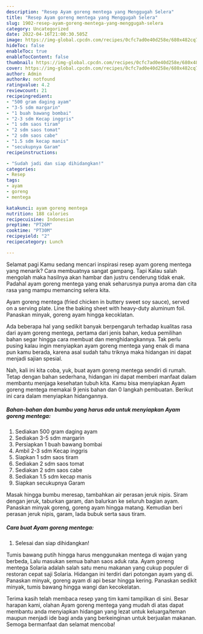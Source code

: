 ```yaml
---
description: "Resep Ayam goreng mentega yang Menggugah Selera"
title: "Resep Ayam goreng mentega yang Menggugah Selera"
slug: 1902-resep-ayam-goreng-mentega-yang-menggugah-selera
category: Uncategorized
date: 2022-04-16T21:00:30.505Z
image: https://img-global.cpcdn.com/recipes/0cfc7ad0e40d258e/680x482cq70/ayam-goreng-mentega-foto-resep-utama.jpg
hideToc: false
enableToc: true
enableTocContent: false
thumbnail: https://img-global.cpcdn.com/recipes/0cfc7ad0e40d258e/680x482cq70/ayam-goreng-mentega-foto-resep-utama.jpg
cover: https://img-global.cpcdn.com/recipes/0cfc7ad0e40d258e/680x482cq70/ayam-goreng-mentega-foto-resep-utama.jpg
author: Admin
authorAv: notfound
ratingvalue: 4.2
reviewcount: 21
recipeingredient:
- "500 gram daging ayam"
- "3-5 sdm margarin"
- "1 buah bawang bombai"
- "2-3 sdm Kecap inggris"
- "1 sdm saos tiram"
- "2 sdm saos tomat"
- "2 sdm saos cabe"
- "1.5 sdm kecap manis"
- "secukupnya Garam"
recipeinstructions:

- "Sudah jadi dan siap dihidangkan!"
categories:
- Resep
tags:
- ayam
- goreng
- mentega

katakunci: ayam goreng mentega 
nutrition: 188 calories
recipecuisine: Indonesian
preptime: "PT26M"
cooktime: "PT30M"
recipeyield: "2"
recipecategory: Lunch

---
```



Selamat pagi Kamu sedang mencari inspirasi resep ayam goreng mentega yang menarik? Cara membuatnya sangat gampang. Tapi Kalau salah mengolah maka hasilnya akan hambar dan justru cenderung tidak enak. Padahal ayam goreng mentega yang enak seharusnya punya aroma dan cita rasa yang mampu memancing selera kita.


Ayam goreng mentega (fried chicken in buttery sweet soy sauce), served on a serving plate. Line the baking sheet with heavy-duty aluminum foil. Panaskan minyak, goreng ayam hingga kecoklatan.

Ada beberapa hal yang sedikit banyak berpengaruh terhadap kualitas rasa dari ayam goreng mentega, pertama dari jenis bahan, kedua pemilihan bahan segar hingga cara membuat dan menghidangkannya. Tak perlu pusing kalau ingin menyiapkan ayam goreng mentega yang enak di mana pun kamu berada, karena asal sudah tahu triknya maka hidangan ini dapat menjadi sajian spesial.


Nah, kali ini kita coba, yuk, buat ayam goreng mentega sendiri di rumah. Tetap dengan bahan sederhana, hidangan ini dapat memberi manfaat dalam membantu menjaga kesehatan tubuh kita. Kamu bisa menyiapkan Ayam goreng mentega memakai 9 jenis bahan dan 0 langkah pembuatan. Berikut ini cara dalam menyiapkan hidangannya.

<!--inarticleads1-->

##### Bahan-bahan dan bumbu yang harus ada untuk menyiapkan Ayam goreng mentega:

1. Sediakan 500 gram daging ayam
1. Sediakan 3-5 sdm margarin
1. Persiapkan 1 buah bawang bombai
1. Ambil 2-3 sdm Kecap inggris
1. Siapkan 1 sdm saos tiram
1. Sediakan 2 sdm saos tomat
1. Sediakan 2 sdm saos cabe
1. Sediakan 1.5 sdm kecap manis
1. Siapkan secukupnya Garam


Masak hingga bumbu meresap, tambahkan air perasan jeruk nipis. Siram dengan jeruk, taburkan garam, dan balurkan ke seluruh bagian ayam. Panaskan minyak goreng, goreng ayam hingga matang. Kemudian beri perasan jeruk nipis, garam, lada bubuk serta saus tiram. 

<!--inarticleads2-->

##### Cara buat Ayam goreng mentega:


1. Selesai dan siap dihidangkan!

Tumis bawang putih hingga harus menggunakan mentega di wajan yang berbeda, Lalu masukan semua bahan saos aduk rata. Ayam goreng mentega Solaria adalah salah satu menu makanan yang cukup populer di restoran cepat saji Solaria. Hidangan ini terdiri dari potongan ayam yang di. Panaskan minyak, goreng ayam di api besar hingga kering. Panaskan sedikit minyak, tumis bawang hingga wangi dan kecokelatan. 

Terima kasih telah membaca resep yang tim kami tampilkan di sini. Besar harapan kami, olahan Ayam goreng mentega yang mudah di atas dapat membantu anda menyiapkan hidangan yang lezat untuk keluarga/teman maupun menjadi ide bagi anda yang berkeinginan untuk berjualan makanan. Semoga bermanfaat dan selamat mencoba!
